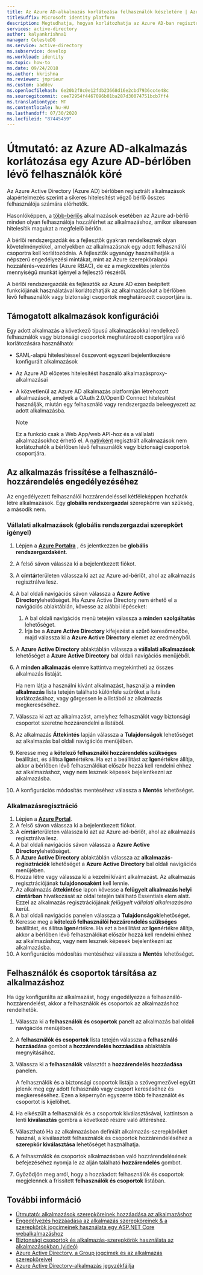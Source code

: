 ```yaml
---
title: Az Azure AD-alkalmazás korlátozása felhasználók készletére | Azure
titleSuffix: Microsoft identity platform
description: Megtudhatja, hogyan korlátozhatja az Azure AD-ban regisztrált alkalmazásaihoz való hozzáférést egy kiválasztott felhasználói csoportba.
services: active-directory
author: kalyankrishna1
manager: CelesteDG
ms.service: active-directory
ms.subservice: develop
ms.workload: identity
ms.topic: how-to
ms.date: 09/24/2018
ms.author: kkrishna
ms.reviewer: jmprieur
ms.custom: aaddev
ms.openlocfilehash: 6e20b2f8c0e12fdb23668d16e2cbd7936cc4e48c
ms.sourcegitcommit: cee72954f4467096b01ba287d30074751bcb7ff4
ms.translationtype: MT
ms.contentlocale: hu-HU
ms.lasthandoff: 07/30/2020
ms.locfileid: "87445459"
---
```

# <a name="how-to-restrict-your-azure-ad-app-to-a-set-of-users-in-an-azure-ad-tenant"></a>Útmutató: az Azure AD-alkalmazás korlátozása egy Azure AD-bérlőben lévő felhasználók köré

Az Azure Active Directory (Azure AD) bérlőben regisztrált alkalmazások alapértelmezés szerint a sikeres hitelesítést végző bérlő összes felhasználója számára elérhetők.

Hasonlóképpen, a [több-bérlős](howto-convert-app-to-be-multi-tenant.md) alkalmazások esetében az Azure ad-bérlő minden olyan felhasználója hozzáférhet az alkalmazáshoz, amikor sikeresen hitelesítik magukat a megfelelő bérlőn.

A bérlői rendszergazdák és a fejlesztők gyakran rendelkeznek olyan követelményekkel, amelyekben az alkalmazásnak egy adott felhasználói csoportra kell korlátozódnia. A fejlesztők ugyanúgy használhatják a népszerű engedélyezési mintákat, mint az Azure szerepköralapú hozzáférés-vezérlés (Azure RBAC), de ez a megközelítés jelentős mennyiségű munkát igényel a fejlesztő részéről.

A bérlői rendszergazdák és fejlesztők az Azure AD ezen beépített funkciójának használatával korlátozhatják az alkalmazásokat a bérlőben lévő felhasználók vagy biztonsági csoportok meghatározott csoportjára is.

## <a name="supported-app-configurations"></a>Támogatott alkalmazások konfigurációi

Egy adott alkalmazás a következő típusú alkalmazásokkal rendelkező felhasználók vagy biztonsági csoportok meghatározott csoportjára való korlátozására használható:

- SAML-alapú hitelesítéssel összevont egyszeri bejelentkezésre konfigurált alkalmazások
- Az Azure AD előzetes hitelesítést használó alkalmazásproxy-alkalmazásai
- A közvetlenül az Azure AD alkalmazás platformján létrehozott alkalmazások, amelyek a OAuth 2.0/OpenID Connect hitelesítést használják, miután egy felhasználó vagy rendszergazda beleegyezett az adott alkalmazásba.

     > [!NOTE]
     > Ez a funkció csak a Web App/web API-hoz és a vállalati alkalmazásokhoz érhető el. A [natívként](quickstart-v1-integrate-apps-with-azure-ad.md) regisztrált alkalmazások nem korlátozhatók a bérlőben lévő felhasználók vagy biztonsági csoportok csoportjára.

## <a name="update-the-app-to-enable-user-assignment"></a>Az alkalmazás frissítése a felhasználó-hozzárendelés engedélyezéséhez

Az engedélyezett felhasználói hozzárendeléssel kétféleképpen hozhatók létre alkalmazások. Egy **globális rendszergazdai** szerepkörre van szükség, a második nem.

### <a name="enterprise-applications-requires-the-global-administrator-role"></a>Vállalati alkalmazások (globális rendszergazdai szerepkört igényel)

1. Lépjen a [**Azure Portalra**](https://portal.azure.com/) , és jelentkezzen be **globális rendszergazdaként**.
1. A felső sávon válassza ki a bejelentkezett fiókot. 
1. A **címtár**területen válassza ki azt az Azure ad-bérlőt, ahol az alkalmazás regisztrálva lesz.
1. A bal oldali navigációs sávon válassza a **Azure Active Directory**lehetőséget. Ha Azure Active Directory nem érhető el a navigációs ablaktáblán, kövesse az alábbi lépéseket:

    1. A bal oldali navigációs menü tetején válassza a **minden szolgáltatás** lehetőséget.
    1. Írja be a **Azure Active Directory** kifejezést a szűrő keresőmezőbe, majd válassza ki a **Azure Active Directory** elemet az eredményből.

1. A **Azure Active Directory** ablaktáblán válassza a **vállalati alkalmazások** lehetőséget a **Azure Active Directory** bal oldali navigációs menüjéből.
1. A **minden alkalmazás** elemre kattintva megtekintheti az összes alkalmazás listáját.

     Ha nem látja a használni kívánt alkalmazást, használja a **minden alkalmazás** lista tetején található különféle szűrőket a lista korlátozásához, vagy görgessen le a listából az alkalmazás megkereséséhez.

1. Válassza ki azt az alkalmazást, amelyhez felhasználót vagy biztonsági csoportot szeretne hozzárendelni a listából.
1. Az alkalmazás **Áttekintés** lapján válassza a **Tulajdonságok** lehetőséget az alkalmazás bal oldali navigációs menüjében.
1. Keresse meg a **kötelező felhasználói hozzárendelés szükséges** beállítást, és állítsa **Igen**értékre. Ha ezt a beállítást az **Igen**értékre állítja, akkor a bérlőben lévő felhasználókat először hozzá kell rendelni ehhez az alkalmazáshoz, vagy nem lesznek képesek bejelentkezni az alkalmazásba.
1. A konfigurációs módosítás mentéséhez válassza a **Mentés** lehetőséget.

### <a name="app-registration"></a>Alkalmazásregisztráció

1. Lépjen a [**Azure Portal**](https://portal.azure.com/).
1. A felső sávon válassza ki a bejelentkezett fiókot. 
1. A **címtár**területen válassza ki azt az Azure ad-bérlőt, ahol az alkalmazás regisztrálva lesz.
1. A bal oldali navigációs sávon válassza a **Azure Active Directory**lehetőséget.
1. A **Azure Active Directory** ablaktáblán válassza az **alkalmazás-regisztrációk** lehetőséget a **Azure Active Directory** bal oldali navigációs menüjében.
1. Hozza létre vagy válassza ki a kezelni kívánt alkalmazást. Az alkalmazás regisztrációjának **tulajdonosaként** kell lennie.
1. Az alkalmazás **áttekintése** lapon kövesse a **felügyelt alkalmazás helyi címtárban** hivatkozását az oldal tetején található Essentials elem alatt. Ezzel az alkalmazás regisztrációjának _felügyelt vállalati alkalmazására_ kerül.
1. A bal oldali navigációs panelen válassza a **Tulajdonságok**lehetőséget.
1. Keresse meg a **kötelező felhasználói hozzárendelés szükséges** beállítást, és állítsa **Igen**értékre. Ha ezt a beállítást az **Igen**értékre állítja, akkor a bérlőben lévő felhasználókat először hozzá kell rendelni ehhez az alkalmazáshoz, vagy nem lesznek képesek bejelentkezni az alkalmazásba.
1. A konfigurációs módosítás mentéséhez válassza a **Mentés** lehetőséget.

## <a name="assign-users-and-groups-to-the-app"></a>Felhasználók és csoportok társítása az alkalmazáshoz

Ha úgy konfigurálta az alkalmazást, hogy engedélyezze a felhasználó-hozzárendelést, akkor a felhasználók és csoportok az alkalmazáshoz rendelhetők.

1. Válassza ki a **felhasználók és csoportok** panelt az alkalmazás bal oldali navigációs menüjében.
1. A **felhasználók és csoportok** lista tetején válassza a **felhasználó hozzáadása** gombot a **hozzárendelés hozzáadása** ablaktábla megnyitásához.
1. Válassza ki a **felhasználók** választót a **hozzárendelés hozzáadása** panelen. 

     A felhasználók és a biztonsági csoportok listája a szövegmezővel együtt jelenik meg egy adott felhasználó vagy csoport kereséséhez és megkereséséhez. Ezen a képernyőn egyszerre több felhasználót és csoportot is kijelölhet.

1. Ha elkészült a felhasználók és a csoportok kiválasztásával, kattintson a lenti **kiválasztás** gombra a következő részre való áttéréshez.
1. Választható Ha az alkalmazásban definiált alkalmazás-szerepköröket használ, a kiválasztott felhasználók és csoportok hozzárendeléséhez a **szerepkör kiválasztása** lehetőséget használhatja. 
1. A felhasználók és csoportok alkalmazásban való hozzárendelésének befejezéséhez nyomja le az alján található **hozzárendelés** gombot. 
1. Győződjön meg arról, hogy a hozzáadott felhasználók és csoportok megjelennek a frissített **felhasználók és csoportok** listában.

## <a name="more-information"></a>További információ

- [Útmutató: alkalmazások szerepköreinek hozzáadása az alkalmazáshoz](https://docs.microsoft.com/azure/active-directory/develop/howto-add-app-roles-in-azure-ad-apps)
- [Engedélyezés hozzáadása az alkalmazás szerepköreinek & a szerepkörök jogcímeinek használata egy ASP.NET Core webalkalmazáshoz](https://github.com/Azure-Samples/active-directory-aspnetcore-webapp-openidconnect-v2/tree/master/5-WebApp-AuthZ/5-1-Roles)
- [Biztonsági csoportok és alkalmazás-szerepkörök használata az alkalmazásokban (videó)](https://www.youtube.com/watch?v=V8VUPixLSiM)
- [Azure Active Directory, a Group jogcímek és az alkalmazás szerepköreivel](https://techcommunity.microsoft.com/t5/Azure-Active-Directory-Identity/Azure-Active-Directory-now-with-Group-Claims-and-Application/ba-p/243862)
- [Azure Active Directory-alkalmazás jegyzékfájlja](https://docs.microsoft.com/azure/active-directory/develop/reference-app-manifest)